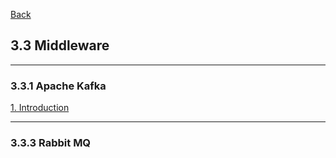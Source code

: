 [Back](../../README.md)

## 3.3 Middleware

<hr>

### 3.3.1 Apache Kafka

[1. Introduction](1_Introduction.md)

<hr>

### 3.3.3 Rabbit MQ

